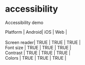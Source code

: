 # accessibility

Accessibility demo <br />
 
Platform    | Android| iOS | Web | <br />
<br />
Screen reader|  TRUE  | TRUE | TRUE | <br />
Font size    | TRUE   | TRUE | TRUE | <br />
Contrast    | TRUE    | TRUE | TRUE | <br />
Colors      | TRUE    | TRUE | TRUE | <br />
